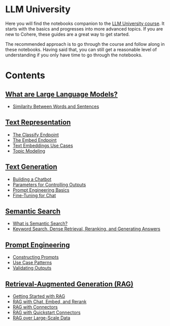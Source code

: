 # LLM University

Here you will find the notebooks companion to the [LLM University course](https://llm.university/). It starts with the basics and progresses into more advanced topics. If you are new to Cohere, these guides are a great way to get started.

The recommended approach is to go through the course and follow along in these notebooks. Having said that, you can still get a reasonable level of understanding if you only have time to go through the notebooks.

# Contents

## [What are Large Language Models?](https://docs.cohere.com/docs/intro-large-language-models)
- [Similarity Between Words and Sentences](What_Is_Similarity_Between_Sentences.ipynb)

## [Text Representation](https://docs.cohere.com/docs/intro-text-representation)
- [The Classify Endpoint](Classify_Endpoint.ipynb)
- [The Embed Endpoint](Embed_Endpoint.ipynb)
- [Text Embeddings Use Cases](Visualizing_Text_Embeddings.ipynb)
- [Topic Modeling](Topic_Modeling.ipynbb)

## [Text Generation](https://docs.cohere.com/docs/intro-text-generation)
- [Building a Chatbot](Building_a_Chatbot.ipynb)
- [Parameters for Controlling Outputs](Parameters_for_Controlling_Outputs.ipynb)
- [Prompt Engineering Basics](Prompt_Engineering_Basics.ipynb)
- [Fine-Tuning for Chat](Fine_Tuning_for_Chat.ipynb)

## [Semantic Search](https://docs.cohere.com/docs/intro-semantic-search)
- [What is Semantic Search?](What_is_Semantic_Search.ipynb)
- [Keyword Search, Dense Retrieval, Reranking, and Generating Answers](End_To_End_Wikipedia_Search.ipynb)

## [Prompt Engineering](https://docs.cohere.com/docs/intro-prompt-engineering)
- [Constructing Prompts](Constructing_Prompt_Commands.ipynb)
- [Use Case Patterns](Command_Model_Use_Case_Patterns.ipynb)
- [Validating Outputs](Validating_Large_Language_Model_Outputs.ipynb)

## [Retrieval-Augmented Generation (RAG)](https://docs.cohere.com/docs/module-8-chat-and-retrieval-augmented-generation-rag)
- [Getting Started with RAG](Introduction_to_RAG.ipynb)
- [RAG with Chat, Embed, and Rerank](RAG_with_Chat_Embed_and_Rerank.ipynb)
- [RAG with Connectors](RAG_with_Connectors.ipynb)
- [RAG with Quickstart Connectors](RAG_with_Quickstart_Connectors.ipynb)
- [RAG over Large-Scale Data](RAG_over_Large_Scale_Data.ipynb)

